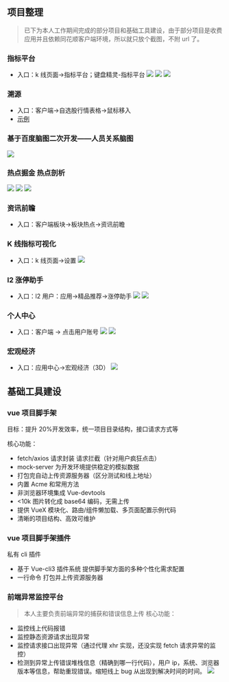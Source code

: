 ## 项目整理

> 已下为本人工作期间完成的部分项目和基础工具建设，由于部分项目是收费应用并且依赖同花顺客户端环境，所以就只放个截图，不附 url 了。

### 指标平台

- 入口：k 线页面->指标平台；键盘精灵-指标平台
  ![](https://raw.githubusercontent.com/Felixcong/docs/master/images/%E6%8C%87%E6%A0%87%E5%B9%BF%E5%9C%BA-%E9%A6%96%E9%A1%B5.png)
  ![](https://raw.githubusercontent.com/Felixcong/docs/master/images/%E6%8C%87%E6%A0%87%E5%B9%BF%E5%9C%BA-%E4%B8%AA%E4%BA%BA%E4%B8%AD%E5%BF%83.png)
  ![](https://raw.githubusercontent.com/Felixcong/docs/master/images/%E6%8C%87%E6%A0%87%E5%B9%BF%E5%9C%BA-%E6%8F%90%E9%97%AE.png)

### 溯源

- 入口：客户端->自选股行情表格->鼠标移入
- [示例](http://ai.10jqka.com.cn/trace/stock/index/indexid/723604/code/002058/market/32/skinname/%E6%A0%B8%E6%96%B0%E9%A3%8E%E6%A0%BC/)

### 基于百度脑图二次开发——人员关系脑图

![](https://raw.githubusercontent.com/Felixcong/docs/master/images/%E4%BA%BA%E5%91%98%E5%85%B3%E7%B3%BB%E7%BB%93%E6%9E%84%E5%9B%BE.png)

### 热点掘金 热点剖析

![](https://raw.githubusercontent.com/Felixcong/docs/master/images/%E7%83%AD%E7%82%B9%E6%8E%98%E9%87%91.png)
![](https://raw.githubusercontent.com/Felixcong/docs/master/images/%E7%83%AD%E7%82%B9%E6%8E%98%E9%87%91-%E6%9D%BF%E5%9D%97%E8%AF%A6%E6%83%85.png)
![](https://raw.githubusercontent.com/Felixcong/docs/master/images/%E7%83%AD%E7%82%B9%E6%8E%98%E9%87%91-%E7%83%AD%E7%82%B9%E5%89%96%E6%9E%90.png)

### 资讯前瞻

- 入口：客户端板块->板块热点->资讯前瞻

### K 线指标可视化

- 入口：k 线页面->设置
  ![](https://raw.githubusercontent.com/Felixcong/docs/master/images/K%E7%BA%BF%E6%8C%87%E6%A0%87%E5%8F%AF%E8%A7%86%E5%8C%96.png)

### l2 涨停助手

- 入口：l2 用户：应用->精品推荐->涨停助手
  ![](https://raw.githubusercontent.com/Felixcong/docs/master/images/%E6%B6%A8%E5%81%9C%E5%8A%A9%E6%89%8B-%E7%9B%AF%E7%9B%98.png)
  ![](https://raw.githubusercontent.com/Felixcong/docs/master/images/%E6%B6%A8%E5%81%9C%E5%8A%A9%E6%89%8B-%E5%A4%8D%E7%9B%98.png)

### 个人中心

- 入口：客户端 -> 点击用户账号
  ![](https://raw.githubusercontent.com/Felixcong/docs/master/images/%E4%B8%AA%E4%BA%BA%E4%B8%AD%E5%BF%83-%E9%A6%96%E9%A1%B5.png)
  ![](https://raw.githubusercontent.com/Felixcong/docs/master/images/%E4%B8%AA%E4%BA%BA%E4%B8%AD%E5%BF%83-%E5%BD%A2%E8%B1%A1%E7%BC%96%E8%BE%91.png)

### 宏观经济

- 入口：应用中心->宏观经济（3D）
  ![](https://raw.githubusercontent.com/Felixcong/docs/master/images/%E5%AE%8F%E8%A7%82%E7%BB%8F%E6%B5%8E.png)

## 基础工具建设

### vue 项目脚手架

目标：提升 20%开发效率，统一项目目录结构，接口请求方式等

核心功能：

- fetch/axios 请求封装 请求拦截（针对用户疯狂点击）
- mock-server 为开发环境提供稳定的模拟数据
- 打包完自动上传资源服务器（区分测试和线上地址）
- 内置 Acme 和常用方法
- 非浏览器环境集成 Vue-devtools
- <10k 图片转化成 base64 编码，无需上传
- 提供 VueX 模块化、路由/组件懒加载、多页面配置示例代码
- 清晰的项目结构、高效可维护

### vue 项目脚手架插件

私有 cli 插件

- 基于 Vue-cli3 插件系统 提供脚手架方面的多种个性化需求配置
- 一行命令 打包并上传资源服务器

### 前端异常监控平台

> 本人主要负责前端异常的捕获和错误信息上传
> 核心功能：

- 监控线上代码报错
- 监控静态资源请求出现异常
- 监控请求接口出现异常（通过代理 xhr 实现，还没实现 fetch 请求异常的监控）
- 检测到异常上传错误堆栈信息（精确到哪一行代码），用户 ip，系统、浏览器版本等信息，帮助重现错误。缩短线上 bug 从出现到解决时间的时间。
  ![](https://raw.githubusercontent.com/Felixcong/docs/master/images/%E5%89%8D%E7%AB%AF%E7%9B%91%E6%8E%A7%E5%B9%B3%E5%8F%B0.png)

